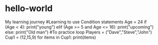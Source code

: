 # hello-world
My learning journey
#Learning to use Condition statements
Age = 24
if (Age < 4):
    print("young")
elif (Age >= 5 and Age <= 16):
    print("upcoming")
else:
    print("Old man")
#To practice loop
Players = ("Dave","Steve","John")
Cup1 = (12,15,9)
for items in Cup1:
    print(items)
